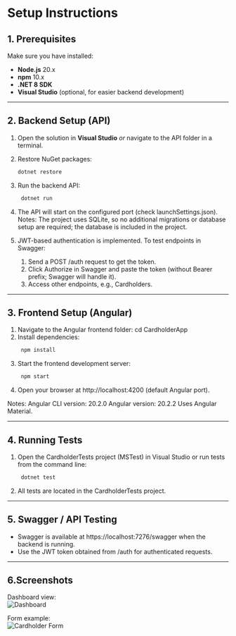 # Setup Instructions

## 1. Prerequisites
Make sure you have installed:  
- **Node.js** 20.x  
- **npm** 10.x  
- **.NET 8 SDK**  
- **Visual Studio** (optional, for easier backend development)  

---

## 2. Backend Setup (API)
1. Open the solution in **Visual Studio** *or* navigate to the API folder in a terminal.  
2. Restore NuGet packages:  
   ```bash
   dotnet restore
3. Run the backend API:
   ```bash
    dotnet run
4. The API will start on the configured port (check launchSettings.json).
Notes: The project uses SQLite, so no additional migrations or database setup are required; the database is included in the project.

4. JWT-based authentication is implemented. To test endpoints in Swagger:
    1. Send a POST /auth request to get the token.
    2. Click Authorize in Swagger and paste the token (without Bearer prefix; Swagger will handle it).
    3. Access other endpoints, e.g., Cardholders.

---

## 3. Frontend Setup (Angular)
1. Navigate to the Angular frontend folder:
    cd CardholderApp
2. Install dependencies:
   ```bash
    npm install
3. Start the frontend development server:
   ```bash
    npm start
4. Open your browser at http://localhost:4200 (default Angular port).

Notes:
    Angular CLI version: 20.2.0
    Angular version: 20.2.2
    Uses Angular Material.

---

## 4. Running Tests
1. Open the CardholderTests project (MSTest) in Visual Studio or run tests from the command line:
   ```bash
    dotnet test
2. All tests are located in the CardholderTests project.

---

## 5. Swagger / API Testing
- Swagger is available at https://localhost:7276/swagger when the backend is running.
- Use the JWT token obtained from /auth for authenticated requests.

---

## 6.Screenshots

Dashboard view:  
![Dashboard](assets/images/cardholder-grid.png)

Form example:  
![Cardholder Form](assets/images/cardholder-form.png)